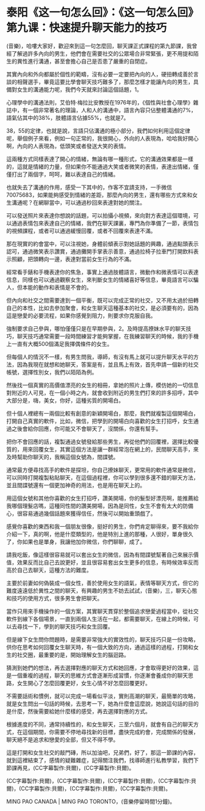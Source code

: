 # 泰阳《这一句怎么回》：《这一句怎么回》第九课：快速提升聊天能力的技巧

(音樂)，哈嘍大家好，歡迎來到這一句怎麼回，聊天課正式課程的第九節課，我曾經了解過許多內向的男生，他們會在需要社交的公眾場合非常緊張，更不用提和陌生的異性進行溝通，甚至會擔心自己是否患了嚴重的自閉症。

其實內向和外向都屬於個性的範疇，沒有必要一定要把內向的人，硬扭轉成善於言談的相聲選手，畢竟這要比學會聊天技巧難多了，那麼怎樣才能讓內向的男生，具備對女生的溝通能力呢，我們今天就來討論這個話題，1。

心理學中的溝通法則，艾伯特·梅拉比安教授在1976年的，《個性與社會心理學》雜誌中，有一個非常著名的理論，人和人的溝通中，語言內容只佔整體溝通的7%，語氣佔其中的38%，肢體語言佔據55%，也就是7。

38，55的定律，也就是說，言語只佔溝通的極小部分，我們如何利用這個定律呢，舉個例子來看，例如一句正常的，我很開心，外向的人表現為，哈哈我好開心啊，內向的人表現為，低頭笑或者發送大笑的表情。

這兩種方式同樣表達了開心的情緒，無論有哪一種形式，它的溝通效果都是一樣的，這就是情緒的力量，但如果你不能通過大笑或者微笑的表情，表達出情緒，僅僅打出了兩個字，呵呵，難以表達自己的情緒。

也就失去了溝通的作用，感受一下其中的，作客不宜請支持，一手微信70075683，如果能夠感受到情緒的差距，那麼內向的男生，還有哪些方式來和女生溝通呢？在網聊當中，可以通過秒回來表達對她的關注。

可以發送照片來表達你想說的話題，可以拍攝小視頻，來向對方表達這個環境，可以通過表情包來表達自己的情緒，我們在聊天課裏，專門為你準備了一節，表情包的視頻課程，或者可以通過緩慢回覆，或者不回覆來表達不滿。

那在現實的約會當中，可以注視她，身體前傾表示對她話題的興趣，通過點頭表示認可，通過微笑表示讚賞，通過攤開手掌表示善意，通過拉椅子拉車門打開飲料表示照顧，把頭轉向一邊，表達對當前女生行為的不滿。

經常看手錶和手機表達你的焦急，事實上通過肢體語言，微動作和微表情可以表達信息，同樣也可以通過觀察女生，來判斷女生的情緒喜好等信息，畢竟語言可以騙人，但本能的動作和表情是不會的。

但內向和社交之間需要達到一個平衡，既可以完成正常的社交，又不用太過於扭轉自己的本性，比如去參加聚會，和女生聊天這種基本的社交，是必須要有的，因為這是戀愛的必要流程，如果你感覺到阻力，則要求你克服自我。

強制要求自己參與，哪怕僅僅只是在早期參與，2。及時提高撩妹水平的聊天技巧，聊天技巧通常需要一段時間練習才能夠掌握，在我練習聊天的時候，我的手機上一直有大概500個滿足我擇偶條件的女生。

但每個人的情況不一樣，有男生問我，導師，有沒有馬上就可以提升聊天水平的方法，因為我現在就想和她聊天，答案是有，並且馬上有效，首先申請一個新的社交帳號，選擇性別女，我們以陌陌為例。

然後找一個真實的高價值漂亮的女生的相冊，拿她的照片上傳，模仿她的一切信息對附近的人可見，在一個小時之內，就會收到附近的男生們打來的許多招呼，其中大部分是，嗨，美女，你好，這種劣質的開場白。

但十個人裡總有一兩個比較有創意的新穎開場白，那麼，我們就複製這個開場白，打開自己真實的軟件，比如，微信，把學到的開場白向喜歡的女生打招呼，女生通過之後會給你回應，你可能又不會聊天了，沒關係，你還有幫手。

把你不會回應的話，複製通過女號發給那些男生，再從他們的回覆裡，選擇比較優質的，用來回覆女生，其實這個方法是讓一群經常泡在網上的，民間聊天高手，來及時幫助你聊天的，我稱這個女號為，間諜號。

通常最方便尋找高手的軟件是探坦，你自己撩妹聊天，更常用的軟件通常是微信，可以同時打開複製粘貼聊天，在這個過程裡，你可以學到很多還不錯的聊天方法，並且間諜號還有一個更加神奇的用法，也是用在聊天上的。

用這個女號和其他你喜歡的女生打招呼，讚美開場，你的髮型好漂亮啊，能推薦給我哪個理髮店嗎，這種同性間的讚美開場，因為是同性，女生不會有太大的防備心，很容易通過幾個話題來獲得信任，然後可以開始重頭戲了。

感覺你喜歡的東西和我一個朋友很像，挺好的男生，你們肯定聊得來，要不我給你介紹一下，真的啊，他是什麼類型的，他是特別上進的那種，人很好，單身很久了，你如果也是單身，我讓他加你微信，你們聊聊，成了。

請我吃飯，像這樣很容易就可以套出女生的微信，因為有間諜號幫著自己來展示價值，效果反而比自己去說更好，並且很容易套出女生更多的信息，有時候效率反而高於自己去聊天，這種方法的難度。

主要於前妻如何偽裝成一個女性，善於使用女生的語氣，表情等聊天方式，但它的難度遠遠低於異性之間的聊天，有興趣的男生不妨去試試，(音樂)，三，聊天心態和技巧的使用方式，很多男生會把聊天。

當作只用來手機操作的一個方案，其實聊天貫穿於整個追求戀愛過程當中，從社交軟件到線下各個場景，一直到兩個人生活在一起，都需要聊天，在線上的時候，可以去尋找一下，學到的聊天技巧和女生回覆。

但是線下女生問你問題時，是需要非常強大的實效性的，聊天技巧只是一份攻略，供你在思考如何回覆女生聊天時，有一個大致的方向，通過這樣的過程，打開和女生的社交圈，最重要的是，開始理解女生的腦迴路。

猜測到她們的想法，再去選擇對應的聊天方式和她回應，才會取得更好的效果，這是一個重複的過程，聊天的思維方式會逐漸形成習慣，你逐漸會養成你的聊天思路，女生開心了怎麼回覆更好，女生心情不好怎麼回覆更好。

不需要話術和慣例，就可以完成一場看似平淡，實則高潮的聊天，最簡單的攻略，就是女生問出一句話的時候，去思考一下，她為什麼會這麼說，她說這句話的目的是什麼，然後需要給她什麼樣的感受，再去選擇對應的方式。

根據進度的不同，通常持續性的，和女生聊天，三至六個月，就會有自己的聊天方式，在這個期間，你需要不停地尋找新的目標，盡快完成約會，完成關係的發展，聊天絕不是追求和戀愛的全部，但又不得不學。

這是打開和女生社交的敲門磚，所以加油吧，兄弟們，好了，那這一節課的內容，就到這裡結束了，感情的疑難雜症，記得關注我們，找導師進行私教學習，我們下節課再見，(CC字幕製作:貝爾)，(CC字幕製作:貝爾)。

(CC字幕製作:貝爾)，(CC字幕製作:貝爾)，(CC字幕製作:貝爾)，(CC字幕製作:貝爾)，(CC字幕製作:貝爾)，(CC字幕製作:貝爾)，(CC字幕製作:貝爾)。

MING PAO CANADA | MING PAO TORONTO，(音樂停留時間1分鐘)。